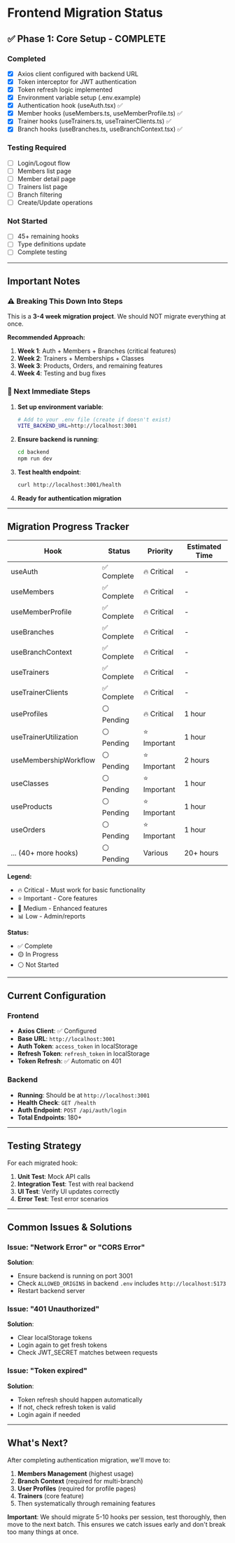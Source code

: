 # Frontend Migration Status

## ✅ Phase 1: Core Setup - COMPLETE

### Completed
- [x] Axios client configured with backend URL
- [x] Token interceptor for JWT authentication
- [x] Token refresh logic implemented
- [x] Environment variable setup (.env.example)
- [x] Authentication hook (useAuth.tsx) ✅
- [x] Member hooks (useMembers.ts, useMemberProfile.ts) ✅
- [x] Trainer hooks (useTrainers.ts, useTrainerClients.ts) ✅
- [x] Branch hooks (useBranches.ts, useBranchContext.tsx) ✅

### Testing Required
- [ ] Login/Logout flow
- [ ] Members list page
- [ ] Member detail page
- [ ] Trainers list page
- [ ] Branch filtering
- [ ] Create/Update operations

### Not Started
- [ ] 45+ remaining hooks
- [ ] Type definitions update
- [ ] Complete testing

---

## Important Notes

### ⚠️ Breaking This Down Into Steps

This is a **3-4 week migration project**. We should NOT migrate everything at once.

**Recommended Approach:**
1. **Week 1**: Auth + Members + Branches (critical features)
2. **Week 2**: Trainers + Memberships + Classes
3. **Week 3**: Products, Orders, and remaining features
4. **Week 4**: Testing and bug fixes

### 🎯 Next Immediate Steps

1. **Set up environment variable**:
   ```bash
   # Add to your .env file (create if doesn't exist)
   VITE_BACKEND_URL=http://localhost:3001
   ```

2. **Ensure backend is running**:
   ```bash
   cd backend
   npm run dev
   ```

3. **Test health endpoint**:
   ```bash
   curl http://localhost:3001/health
   ```

4. **Ready for authentication migration**

---

## Migration Progress Tracker

| Hook | Status | Priority | Estimated Time |
|------|--------|----------|----------------|
| useAuth | ✅ Complete | 🔥 Critical | - |
| useMembers | ✅ Complete | 🔥 Critical | - |
| useMemberProfile | ✅ Complete | 🔥 Critical | - |
| useBranches | ✅ Complete | 🔥 Critical | - |
| useBranchContext | ✅ Complete | 🔥 Critical | - |
| useTrainers | ✅ Complete | 🔥 Critical | - |
| useTrainerClients | ✅ Complete | 🔥 Critical | - |
| useProfiles | ⚪ Pending | 🔥 Critical | 1 hour |
| useTrainerUtilization | ⚪ Pending | ⭐ Important | 1 hour |
| useMembershipWorkflow | ⚪ Pending | ⭐ Important | 2 hours |
| useClasses | ⚪ Pending | ⭐ Important | 1 hour |
| useProducts | ⚪ Pending | ⭐ Important | 1 hour |
| useOrders | ⚪ Pending | ⭐ Important | 1 hour |
| ... (40+ more hooks) | ⚪ Pending | Various | 20+ hours |

**Legend:**
- 🔥 Critical - Must work for basic functionality
- ⭐ Important - Core features
- 🔷 Medium - Enhanced features
- 📊 Low - Admin/reports

**Status:**
- ✅ Complete
- 🟡 In Progress
- ⚪ Not Started

---

## Current Configuration

### Frontend
- **Axios Client**: ✅ Configured
- **Base URL**: `http://localhost:3001`
- **Auth Token**: `access_token` in localStorage
- **Refresh Token**: `refresh_token` in localStorage
- **Token Refresh**: ✅ Automatic on 401

### Backend
- **Running**: Should be at `http://localhost:3001`
- **Health Check**: `GET /health`
- **Auth Endpoint**: `POST /api/auth/login`
- **Total Endpoints**: 180+

---

## Testing Strategy

For each migrated hook:

1. **Unit Test**: Mock API calls
2. **Integration Test**: Test with real backend
3. **UI Test**: Verify UI updates correctly
4. **Error Test**: Test error scenarios

---

## Common Issues & Solutions

### Issue: "Network Error" or "CORS Error"
**Solution**: 
- Ensure backend is running on port 3001
- Check `ALLOWED_ORIGINS` in backend `.env` includes `http://localhost:5173`
- Restart backend server

### Issue: "401 Unauthorized"
**Solution**:
- Clear localStorage tokens
- Login again to get fresh tokens
- Check JWT_SECRET matches between requests

### Issue: "Token expired"
**Solution**:
- Token refresh should happen automatically
- If not, check refresh token is valid
- Login again if needed

---

## What's Next?

After completing authentication migration, we'll move to:

1. **Members Management** (highest usage)
2. **Branch Context** (required for multi-branch)
3. **User Profiles** (required for profile pages)
4. **Trainers** (core feature)
5. Then systematically through remaining features

**Important**: We should migrate 5-10 hooks per session, test thoroughly, then move to the next batch. This ensures we catch issues early and don't break too many things at once.
